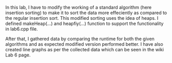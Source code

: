 In this lab, I have to modify the working of a standard algorithm (here insertion sorting) to make it to sort the data more effeciently as compared to the regular insertion sort. This modified sorting uses the idea of heaps. I defined makeHeap(...) and heapfiy(...) function to support the functionality in lab6.cpp file.

After that, I gathered data by comparing the runtime for both the given algorithms and as expected modified version performed better. I have also created line graphs as per the collected data which can be seen in the wiki Lab 6 page.
